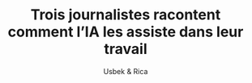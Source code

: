 ---
layout: post
title: "Trois journalistes racontent comment l’IA les assiste dans leur travail"
link: "https://usbeketrica.com/fr/article/trois-journalistes-racontent-comment-l-ia-les-assiste-dans-leur-travail"
author: "Usbek & Rica"
published_date: "08/11/2024"
description: "Et si, plutôt que de tenter de les remplacer, l’IA devenait une alliée précieuse pour les journalistes ? Dans ce premier volet de notre dossier sur la place de l’intelligence artificielle dans le monde des médias, trois professionnels de l’information dévoilent les coulisses de leur travail assisté par des algorithmes."
language: "fr"
categories: 
   - Liens
tags: "ia presse journalisme openai"
og-tags: "ia presse journalisme openai"
permalink: /:categories/:year/:month/:day/:title/
---